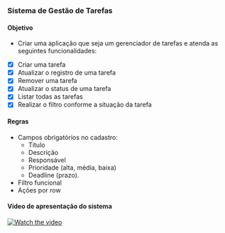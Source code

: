### Sistema de Gestão de Tarefas

#### Objetivo
- Criar uma aplicação que seja um gerenciador de tarefas e atenda as seguintes funcionalidades: 

- [x] Criar uma tarefa
- [x] Atualizar o registro de uma tarefa
- [x] Remover uma tarefa
- [x] Atualizar o status de uma tarefa
- [x] Listar todas as tarefas
- [x] Realizar o filtro conforme a situação da tarefa

#### Regras
- Campos obrigatórios no cadastro: 
  - Título
  - Descrição
  - Responsável
  - Prioridade (alta, média, baixa)
  - Deadline (prazo).
- Filtro funcional
- Ações por row

#### Vídeo de apresentação do sistema 


[![Watch the video](http://cdn.tecnodia.com.br/2016/10/youtube-share-send-logo-f-1200x600-1200x600.jpg)](https://www.youtube.com/watch?v=EZ7pK-gVEKA)
